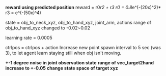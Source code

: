 **reward using predicted position**
reward = r0*r2 + r3
r0 = 0.8*e^(-(20x)^2)*
r3 = e^(-(50x)^4)

state = obj_to_neck_xyz, obj_to_hand_xyz, joint_arm, actions
range of obj_to_hand_xyz changed to -0.02~0.02

learning rate = 0.0005

ctrlpos = ctrlpos + action
Increase new point spawn interval to 5 sec (was 3), to let agent learn staying still when obj isn't moving.

**+-1 degree noise in joint observation state**
**range of vec_target2hand increase to +-0.05**
**change state space of target xyz**
